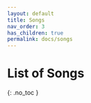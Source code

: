 ```yaml
---
layout: default
title: Songs
nav_order: 3
has_children: true
permalink: docs/songs
---
```


# List of Songs
{: .no_toc }

